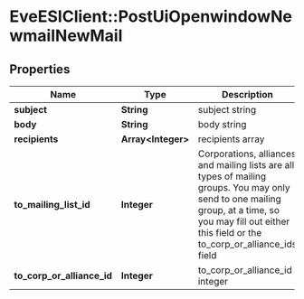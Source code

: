 # EveESIClient::PostUiOpenwindowNewmailNewMail

## Properties
Name | Type | Description | Notes
------------ | ------------- | ------------- | -------------
**subject** | **String** | subject string | 
**body** | **String** | body string | 
**recipients** | **Array&lt;Integer&gt;** | recipients array | 
**to_mailing_list_id** | **Integer** | Corporations, alliances and mailing lists are all types of mailing groups. You may only send to one mailing group, at a time, so you may fill out either this field or the to_corp_or_alliance_ids field | [optional] 
**to_corp_or_alliance_id** | **Integer** | to_corp_or_alliance_id integer | [optional] 



